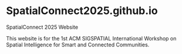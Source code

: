 # SpatialConnect2025.github.io
SpatialConnect 2025 Website

This website is for the 1st ACM SIGSPATIAL International Workshop on Spatial Intelligence for Smart and Connected Communities.
